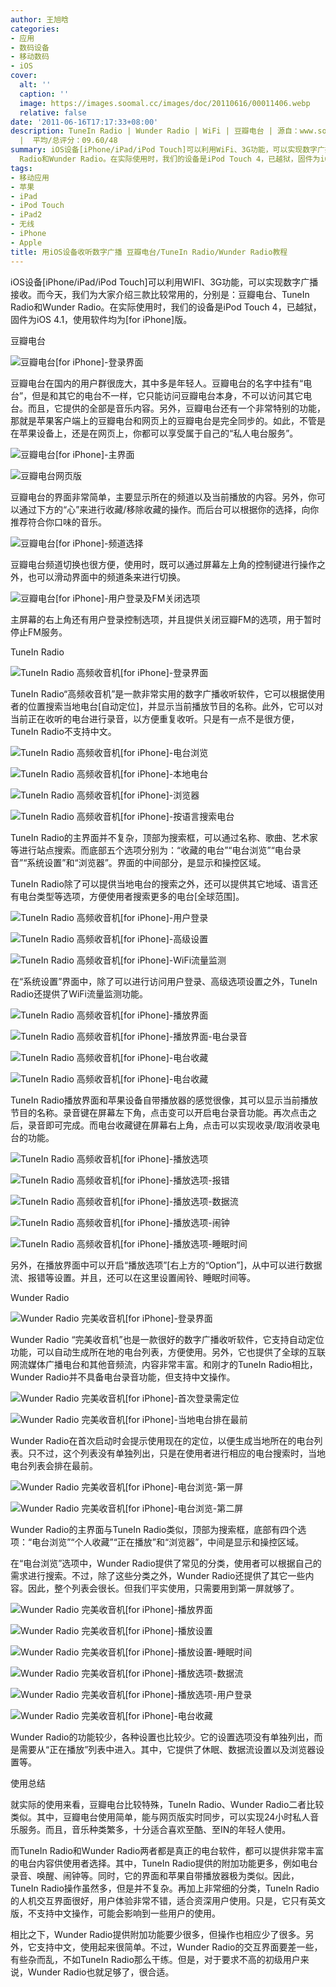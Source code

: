 ```yaml
---
author: 王旭晗
categories:
- 应用
- 数码设备
- 移动数码
- iOS
cover:
  alt: ''
  caption: ''
  image: https://images.soomal.cc/images/doc/20110616/00011406.webp
  relative: false
date: '2011-06-16T17:17:33+08:00'
description: TuneIn Radio | Wunder Radio | WiFi | 豆瓣电台 | 源自：www.soomal.com | 版权：原创
  |  平均/总评分：09.60/48
summary: iOS设备[iPhone/iPad/iPod Touch]可以利用WiFi、3G功能，可以实现数字广播接收。而今天，我们为大家介绍三款比较常用的，分别是：豆瓣电台、TuneIn
  Radio和Wunder Radio。在实际使用时，我们的设备是iPod Touch 4，已越狱，固件为iOS 4.1，使用软件均为[for iPhone]版。
tags:
- 移动应用
- 苹果
- iPad
- iPod Touch
- iPad2
- 无线
- iPhone
- Apple
title: 用iOS设备收听数字广播 豆瓣电台/TuneIn Radio/Wunder Radio教程
---
```


iOS设备[iPhone/iPad/iPod Touch]可以利用WIFI、3G功能，可以实现数字广播接收。而今天，我们为大家介绍三款比较常用的，分别是：豆瓣电台、TuneIn Radio和Wunder Radio。在实际使用时，我们的设备是iPod Touch 4，已越狱，固件为iOS 4.1，使用软件均为[for iPhone]版。



豆瓣电台



![豆瓣电台[for iPhone]-登录界面](https://images.soomal.cc/images/doc/20110616/00011373.webp)



豆瓣电台在国内的用户群很庞大，其中多是年轻人。豆瓣电台的名字中挂有“电台”，但是和其它的电台不一样，它只能访问豆瓣电台本身，不可以访问其它电台。而且，它提供的全部是音乐内容。另外，豆瓣电台还有一个非常特别的功能，那就是苹果客户端上的豆瓣电台和网页上的豆瓣电台是完全同步的。如此，不管是在苹果设备上，还是在网页上，你都可以享受属于自己的“私人电台服务”。



![豆瓣电台[for iPhone]-主界面](https://images.soomal.cc/images/doc/20110616/00011374.webp)



![豆瓣电台网页版](https://images.soomal.cc/images/doc/20110616/00011405.webp)



豆瓣电台的界面非常简单，主要显示所在的频道以及当前播放的内容。另外，你可以通过下方的“心”来进行收藏/移除收藏的操作。而后台可以根据你的选择，向你推荐符合你口味的音乐。



![豆瓣电台[for iPhone]-频道选择](https://images.soomal.cc/images/doc/20110616/00011375.webp)



豆瓣电台频道切换也很方便，使用时，既可以通过屏幕左上角的控制键进行操作之外，也可以滑动界面中的频道条来进行切换。



![豆瓣电台[for iPhone]-用户登录及FM关闭选项](https://images.soomal.cc/images/doc/20110616/00011376.webp)



主屏幕的右上角还有用户登录控制选项，并且提供关闭豆瓣FM的选项，用于暂时停止FM服务。



TuneIn Radio



![TuneIn Radio 高频收音机[for iPhone]-登录界面](https://images.soomal.cc/images/doc/20110616/00011377.webp)



TuneIn Radio“高频收音机”是一款非常实用的数字广播收听软件，它可以根据使用者的位置搜索当地电台[自动定位]，并显示当前播放节目的名称。此外，它可以对当前正在收听的电台进行录音，以方便重复收听。只是有一点不是很方便，TuneIn Radio不支持中文。



![TuneIn Radio 高频收音机[for iPhone]-电台浏览](https://images.soomal.cc/images/doc/20110616/00011378.webp)



![TuneIn Radio 高频收音机[for iPhone]-本地电台](https://images.soomal.cc/images/doc/20110616/00011379.webp)



![TuneIn Radio 高频收音机[for iPhone]-浏览器](https://images.soomal.cc/images/doc/20110616/00011380.webp)



![TuneIn Radio 高频收音机[for iPhone]-按语言搜索电台](https://images.soomal.cc/images/doc/20110616/00011381.webp)



TuneIn Radio的主界面并不复杂，顶部为搜索框，可以通过名称、歌曲、艺术家等进行站点搜索。而底部五个选项分别为：“收藏的电台”“电台浏览”“电台录音”“系统设置”和“浏览器”。界面的中间部分，是显示和操控区域。



TuneIn Radio除了可以提供当地电台的搜索之外，还可以提供其它地域、语言还有电台类型等选项，方便使用者搜索更多的电台[全球范围]。



![TuneIn Radio 高频收音机[for iPhone]-用户登录](https://images.soomal.cc/images/doc/20110616/00011382.webp)



![TuneIn Radio 高频收音机[for iPhone]-高级设置](https://images.soomal.cc/images/doc/20110616/00011383.webp)



![TuneIn Radio 高频收音机[for iPhone]-WiFi流量监测](https://images.soomal.cc/images/doc/20110616/00011384.webp)



在“系统设置”界面中，除了可以进行访问用户登录、高级选项设置之外，TuneIn Radio还提供了WiFi流量监测功能。



![TuneIn Radio 高频收音机[for iPhone]-播放界面](https://images.soomal.cc/images/doc/20110616/00011385.webp)



![TuneIn Radio 高频收音机[for iPhone]-播放界面-电台录音](https://images.soomal.cc/images/doc/20110616/00011386.webp)



![TuneIn Radio 高频收音机[for iPhone]-电台收藏](https://images.soomal.cc/images/doc/20110616/00011387.webp)



![TuneIn Radio 高频收音机[for iPhone]-电台收藏](https://images.soomal.cc/images/doc/20110616/00011388.webp)



TuneIn Radio播放界面和苹果设备自带播放器的感觉很像，其可以显示当前播放节目的名称。录音键在屏幕左下角，点击变可以开启电台录音功能。再次点击之后，录音即可完成。而电台收藏键在屏幕右上角，点击可以实现收录/取消收录电台的功能。



![TuneIn Radio 高频收音机[for iPhone]-播放选项](https://images.soomal.cc/images/doc/20110616/00011389.webp)



![TuneIn Radio 高频收音机[for iPhone]-播放选项-报错](https://images.soomal.cc/images/doc/20110616/00011390.webp)



![TuneIn Radio 高频收音机[for iPhone]-播放选项-数据流](https://images.soomal.cc/images/doc/20110616/00011391.webp)



![TuneIn Radio 高频收音机[for iPhone]-播放选项-闹钟](https://images.soomal.cc/images/doc/20110616/00011392.webp)



![TuneIn Radio 高频收音机[for iPhone]-播放选项-睡眠时间](https://images.soomal.cc/images/doc/20110616/00011393.webp)



另外，在播放界面中可以开启“播放选项”[右上方的“Option”]，从中可以进行数据流、报错等设置。并且，还可以在这里设置闹铃、睡眠时间等。



Wunder Radio



![Wunder Radio 完美收音机[for iPhone]-登录界面](https://images.soomal.cc/images/doc/20110616/00011394.webp)



Wunder Radio “完美收音机”也是一款很好的数字广播收听软件，它支持自动定位功能，可以自动生成所在地的电台列表，方便使用。另外，它也提供了全球的互联网流媒体广播电台和其他音频流，内容非常丰富。和刚才的TuneIn Radio相比，Wunder Radio并不具备电台录音功能，但支持中文操作。



![Wunder Radio 完美收音机[for iPhone]-首次登录需定位](https://images.soomal.cc/images/doc/20110616/00011395.webp)



![Wunder Radio 完美收音机[for iPhone]-当地电台排在最前](https://images.soomal.cc/images/doc/20110616/00011396.webp)



Wunder Radio在首次启动时会提示使用现在的定位，以便生成当地所在的电台列表。只不过，这个列表没有单独列出，只是在使用者进行相应的电台搜索时，当地电台列表会排在最前。



![Wunder Radio 完美收音机[for iPhone]-电台浏览-第一屏](https://images.soomal.cc/images/doc/20110616/00011397.webp)



![Wunder Radio 完美收音机[for iPhone]-电台浏览-第二屏](https://images.soomal.cc/images/doc/20110616/00011398.webp)



Wunder Radio的主界面与TuneIn Radio类似，顶部为搜索框，底部有四个选项：“电台浏览”“个人收藏”“正在播放”和“浏览器”，中间是显示和操控区域。



在“电台浏览”选项中，Wunder Radio提供了常见的分类，使用者可以根据自己的需求进行搜索。不过，除了这些分类之外，Wunder Radio还提供了其它一些内容。因此，整个列表会很长。但我们平实使用，只需要用到第一屏就够了。



![Wunder Radio 完美收音机[for iPhone]-播放界面](https://images.soomal.cc/images/doc/20110616/00011399.webp)



![Wunder Radio 完美收音机[for iPhone]-播放设置](https://images.soomal.cc/images/doc/20110616/00011400.webp)



![Wunder Radio 完美收音机[for iPhone]-播放设置-睡眠时间](https://images.soomal.cc/images/doc/20110616/00011401.webp)



![Wunder Radio 完美收音机[for iPhone]-播放选项-数据流](https://images.soomal.cc/images/doc/20110616/00011402.webp)



![Wunder Radio 完美收音机[for iPhone]-播放选项-用户登录](https://images.soomal.cc/images/doc/20110616/00011403.webp)



![Wunder Radio 完美收音机[for iPhone]-电台收藏](https://images.soomal.cc/images/doc/20110616/00011404.webp)



Wunder Radio的功能较少，各种设置也比较少。它的设置选项没有单独列出，而是需要从“正在播放”列表中进入。其中，它提供了休眠、数据流设置以及浏览器设置等。



使用总结



就实际的使用来看，豆瓣电台比较特殊，TuneIn Radio、Wunder Radio二者比较类似。其中，豆瓣电台使用简单，能与网页版实时同步，可以实现24小时私人音乐服务。而且，音乐种类繁多，十分适合喜欢至酷、至IN的年轻人使用。



而TuneIn Radio和Wunder Radio两者都是真正的电台软件，都可以提供非常丰富的电台内容供使用者选择。其中，TuneIn Radio提供的附加功能更多，例如电台录音、唤醒、闹钟等。同时，它的界面和苹果自带播放器极为类似。因此，TuneIn Radio操作虽然多，但是并不复杂。再加上非常细的分类，TuneIn Radio的人机交互界面很好，用户体验非常不错，适合资深用户使用。只是，它只有英文版，不支持中文操作，可能会影响到一些用户的使用。



相比之下，Wunder Radio提供附加功能要少很多，但操作也相应少了很多。另外，它支持中文，使用起来很简单。不过，Wunder Radio的交互界面要差一些，有些杂而乱，不如TuneIn Radio那么干练。但是，对于要求不高的初级用户来说，Wunder Radio也就足够了，很合适。